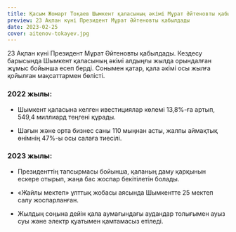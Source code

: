 ```yaml
---
title: Қасым Жомарт Тоқаев Шымкент қаласының әкімі Мұрат Әйтеновты қабылдады
preview: 23 Ақпан күні Президент Мұрат Әйтеновты қабылдады
date: 2023-02-25
cover: aitenov-tokayev.jpg
---
```

23 Ақпан күні Президент Мұрат Әйтеновты қабылдады. Кездесу барысында Шымкент қаласының әкімі алдыңғы жылда орындалған жұмыс бойынша есеп берді. Сонымен қатар, қала әкімі осы жылға қойылған мақсаттармен бөлісті. 

### 2022 жылы: 

* Шымкент қаласына келген ивестициялар көлемі 13,8%-ға артып, 549,4 миллиард теңгені құрады.

* Шағын және орта бизнес саны 110 мыңнан асты, жалпы аймақтық өнімнің 47%-ы осы салаға тиесілі.

### 2023 жылы:

* Президенттің тапсырмасы бойынша, қаланың даму қарқынын ескере отырып, жаңа бас жоспар бекітілетін болады. 

* «Жайлы мектеп» ұлттық жобасы аясында Шымкентте 25 мектеп салу жоспарланған.

* Жылдың соңына дейін қала аумағындағы аудандар толығымен ауыз суы және электр қуатымен қамтамасыз етіледі. 
